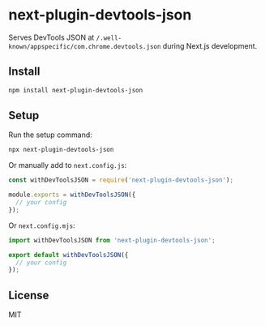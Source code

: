 # next-plugin-devtools-json

Serves DevTools JSON at `/.well-known/appspecific/com.chrome.devtools.json` during Next.js development.

## Install

```bash
npm install next-plugin-devtools-json
```

## Setup

Run the setup command:

```bash
npx next-plugin-devtools-json
```

Or manually add to `next.config.js`:

```javascript
const withDevToolsJSON = require('next-plugin-devtools-json');

module.exports = withDevToolsJSON({
  // your config
});
```

Or `next.config.mjs`:

```javascript
import withDevToolsJSON from 'next-plugin-devtools-json';

export default withDevToolsJSON({
  // your config
});
```

## License

MIT

